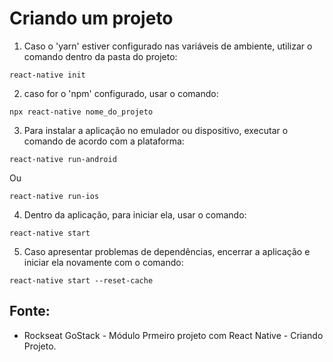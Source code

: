 # Criando um projeto

1. Caso o 'yarn' estiver configurado nas variáveis de ambiente, utilizar o comando dentro da pasta do projeto:
```
react-native init 
```

2. caso for o 'npm' configurado, usar o comando:
```
npx react-native nome_do_projeto
```

3. Para instalar a aplicação no emulador ou dispositivo, executar o comando de acordo com a plataforma:
```
react-native run-android
```
Ou
```
react-native run-ios
```

4. Dentro da aplicação, para iniciar ela, usar o comando:
```
react-native start
```

5. Caso apresentar problemas de dependências, encerrar a aplicação e iniciar ela novamente com o comando:
```
react-native start --reset-cache
```

## Fonte:
- Rockseat GoStack - Módulo Prmeiro projeto com React Native - Criando Projeto. 